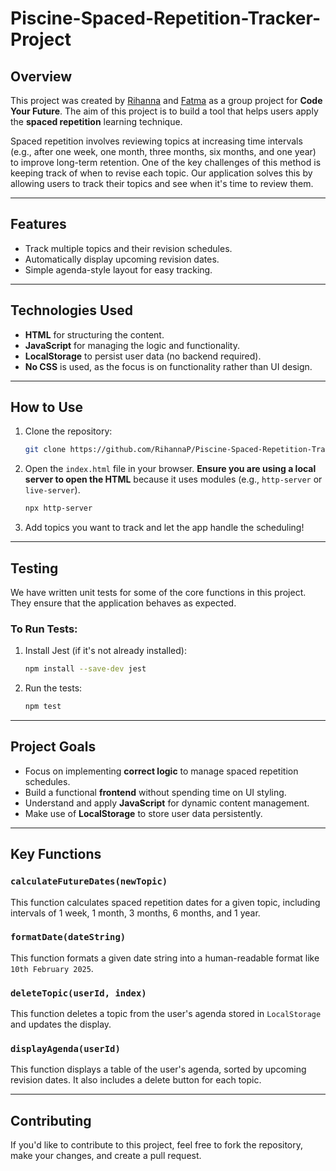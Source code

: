 
# **Piscine-Spaced-Repetition-Tracker-Project**

## **Overview**

This project was created by [Rihanna](https://github.com/RihannaP) and [Fatma](https://github.com/AFatmaa) as a group project for **Code Your Future**. The aim of this project is to build a tool that helps users apply the **spaced repetition** learning technique.

Spaced repetition involves reviewing topics at increasing time intervals (e.g., after one week, one month, three months, six months, and one year) to improve long-term retention. One of the key challenges of this method is keeping track of when to revise each topic. Our application solves this by allowing users to track their topics and see when it's time to review them.

---

## **Features**

- Track multiple topics and their revision schedules.
- Automatically display upcoming revision dates.
- Simple agenda-style layout for easy tracking.

---

## **Technologies Used**

- **HTML** for structuring the content.
- **JavaScript** for managing the logic and functionality.
- **LocalStorage** to persist user data (no backend required).
- **No CSS** is used, as the focus is on functionality rather than UI design.

---

## **How to Use**

1. Clone the repository:
   ```bash
   git clone https://github.com/RihannaP/Piscine-Spaced-Repetition-Tracker-Project.git
   ```
2. Open the `index.html` file in your browser. **Ensure you are using a local server to open the HTML** because it uses modules (e.g., `http-server` or `live-server`).

   ```bash
   npx http-server
   ```

3. Add topics you want to track and let the app handle the scheduling!


---

## **Testing**

We have written unit tests for some of the core functions in this project. They ensure that the application behaves as expected.

### **To Run Tests:**

1. Install Jest (if it's not already installed):
   ```bash
   npm install --save-dev jest
   ```

2. Run the tests:
   ```bash
   npm test
   ```

---

## **Project Goals**

- Focus on implementing **correct logic** to manage spaced repetition schedules.
- Build a functional **frontend** without spending time on UI styling.
- Understand and apply **JavaScript** for dynamic content management.
- Make use of **LocalStorage** to store user data persistently.

---

## **Key Functions**

### **`calculateFutureDates(newTopic)`**

This function calculates spaced repetition dates for a given topic, including intervals of 1 week, 1 month, 3 months, 6 months, and 1 year.

### **`formatDate(dateString)`**

This function formats a given date string into a human-readable format like `10th February 2025`.

### **`deleteTopic(userId, index)`**

This function deletes a topic from the user's agenda stored in `LocalStorage` and updates the display.

### **`displayAgenda(userId)`**

This function displays a table of the user's agenda, sorted by upcoming revision dates. It also includes a delete button for each topic.

---


## **Contributing**

If you'd like to contribute to this project, feel free to fork the repository, make your changes, and create a pull request.


